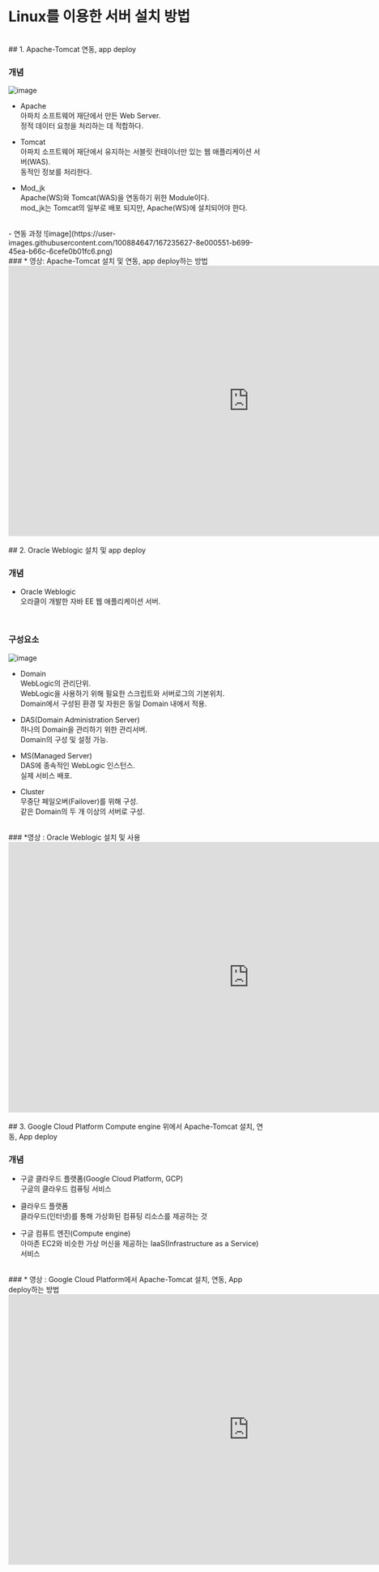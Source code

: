 # Linux를 이용한 서버 설치 방법

<br>  
## 1. Apache-Tomcat 연동, app deploy


### 개념 

![image](https://user-images.githubusercontent.com/100884647/167235208-b5df6884-bd1e-427b-acab-cdb0aafa27a5.png)

- Apache<br>
    아파치 소프트웨어 재단에서 만든 Web Server.  
    정적 데이터 요청을 처리하는 데 적합하다.<br>   
        
- Tomcat<br>
    아파치 소프트웨어 재단에서 유지하는 서블릿 컨테이너만 있는 웹 애플리케이션 서버(WAS).<br>
    동적인 정보를 처리한다.<br>
    
- Mod_jk<br>
    Apache(WS)와 Tomcat(WAS)을 연동하기 위한 Module이다.<br>
    mod_jk는 Tomcat의 일부로 배포 되지만, Apache(WS)에 설치되어야 한다.<br>
    
    
<br>  
- 연동 과정
![image](https://user-images.githubusercontent.com/100884647/167235627-8e000551-b699-45ea-b66c-6cefe0b01fc6.png)

<br>  
### * 영상: Apache-Tomcat 설치 및 연동, app deploy하는 방법
<iframe width="949" height="534" src="https://www.youtube.com/embed/dbIq0sKl5nw" title="YouTube video player" frameborder="0" allow="accelerometer; autoplay; clipboard-write; encrypted-media; gyroscope; picture-in-picture" allowfullscreen></iframe>

<br>
<br>
## 2. Oracle Weblogic 설치 및 app deploy


### 개념

- Oracle Weblogic<br>
    오라클이 개발한 자바 EE 웹 애플리케이션 서버.
  <br>
  
  
  <br>
### 구성요소

![image](https://user-images.githubusercontent.com/100884647/167236150-9f1de6dc-654f-4a79-bdf0-a40df8547238.png)

- Domain<br>
    WebLogic의 관리단위.<br>
    WebLogic을 사용하기 위해 필요한 스크립트와 서버로그의 기본위치.<br>
    Domain에서 구성된 환경 및 자원은 동일 Domain 내에서 적용.<br>

- DAS(Domain Administration Server)<br>
    하나의 Domain을 관리하기 위한 관리서버.<br>
    Domain의 구성 및 설정 가능.<br>
    
- MS(Managed Server)<br>
    DAS에 종속적인 WebLogic 인스턴스.<br>
    실제 서비스 배포.<br>
    
- Cluster<br>
    무중단 페일오버(Failover)를 위해 구성.<br>
    같은 Domain의 두 개 이상의 서버로 구성.<br>
    
<br>
### *영상 : Oracle Weblogic 설치 및 사용 

<iframe width="949" height="534" src="https://www.youtube.com/embed/BoTuSUeKpug" title="YouTube video player" frameborder="0" allow="accelerometer; autoplay; clipboard-write; encrypted-media; gyroscope; picture-in-picture" allowfullscreen></iframe>


<br>
<br>
## 3. Google Cloud Platform Compute engine 위에서 Apache-Tomcat  설치, 연동, App deploy


### 개념

- 구글 클라우드 플랫폼(Google Cloud Platform, GCP)<br>
    구글의 클라우드 컴퓨팅 서비스<br>

- 클라우드 플랫폼<br>
    클라우드(인터넷)를 통해 가상화된 컴퓨팅 리소스를 제공하는 것<br>
        
- 구글 컴퓨트 엔진(Compute engine)<br>
    아마존 EC2와 비슷한 가상 머신을 제공하는 IaaS(Infrastructure as a Service) 서비스<br>
       
<br>    
### * 영상 : Google Cloud Platform에서 Apache-Tomcat 설치, 연동, App deploy하는 방법

<iframe width="949" height="534" src="https://www.youtube.com/embed/U5txYV9xFes" title="YouTube video player" frameborder="0" allow="accelerometer; autoplay; clipboard-write; encrypted-media; gyroscope; picture-in-picture" allowfullscreen></iframe>
    






   

